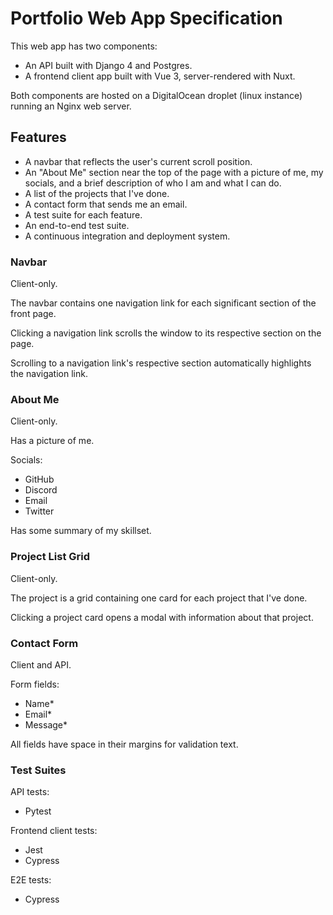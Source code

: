 # Portfolio Web App Specification

This web app has two components:
- An API built with Django 4 and Postgres.
- A frontend client app built with Vue 3, server-rendered with Nuxt.

Both components are hosted on a DigitalOcean droplet (linux instance) running an Nginx web server.

## Features

- A navbar that reflects the user's current scroll position.
- An "About Me" section near the top of the page with a picture of me, my socials, and a brief description of who I am and what I can do.
- A list of the projects that I've done.
- A contact form that sends me an email.
- A test suite for each feature.
- An end-to-end test suite.
- A continuous integration and deployment system.

### Navbar

Client-only. 

The navbar contains one navigation link for each significant section of the front page. 

Clicking a navigation link scrolls the window to its respective section on the page. 

Scrolling to a navigation link's respective section automatically highlights the navigation link.

### About Me

Client-only.

Has a picture of me.

Socials:
- GitHub
- Discord
- Email
- Twitter

Has some summary of my skillset. <!-- todo: expand upon this -->

### Project List Grid

Client-only. <!-- todo: v2 could use the API instead of being hardcoded -->

The project is a grid containing one card for each project that I've done.

Clicking a project card opens a modal with information about that project.

### Contact Form

Client and API.

Form fields:
- Name*
- Email*
- Message*

All fields have space in their margins for validation text.

<!-- todo: expand upon this -->

### Test Suites

API tests: 
- Pytest

Frontend client tests:
- Jest
- Cypress

E2E tests:
- Cypress